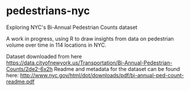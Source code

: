 # pedestrians-nyc
Exploring NYC's Bi-Annual Pedestrian Counts dataset

A work in progress, using R to draw insights from data on pedestrian volume over time in 114 locations in NYC.

Dataset downloaded from here https://data.cityofnewyork.us/Transportation/Bi-Annual-Pedestrian-Counts/2de2-6x2h
Readme and metadata for the dataset can be found here: http://www.nyc.gov/html/dot/downloads/pdf/bi-annual-ped-count-readme.pdf
